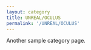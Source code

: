 ```yaml
---
layout: category
title: UNREAL/OCULUS
permalink: '/UNREAL/OCULUS'
---
```


Another sample category page.
